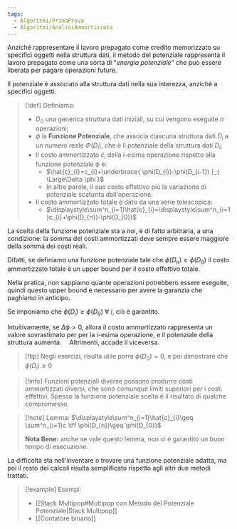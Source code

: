 ```yaml
---
tags:
  - Algoritmi/PrimaProva
  - Algoritmi/AnalisiAmmortizzata
---
```

Anziché rappresentare il lavoro prepagato come credito memorizzato su specifici oggetti nella struttura dati, il metodo del potenziale rappresenta il lavoro prepagato come una sorta di "_energia potenziale_" che può essere liberata per pagare operazioni future. 


Il potenziale è associato alla struttura dati nella sua interezza, anzichè a specifici oggetti. 


>[!def] Definiamo: 
> - $D_{0}$ una generica struttura dati iniziali, su cui vengono eseguite $n$ operazioni;
> - $\phi$ la **Funzione Potenziale**, che associa ciascuna struttura dati $D_{i}$ a un numero reale $\Phi(D_{i})$, che è il potenziale della struttura dati $D_{i}$;
> - Il costo ammortizzato $\hat{c}_{i}$ della i-esima operazione rispetto alla funzione potenziale $\phi$ è:
> 	- $\hat{c}_{i}=c_{i}+\underbrace{ \phi(D_{i})-\phi(D_{i-1}) }_{ \Large\Delta \phi }$
> 	- In altre parole, il suo costo effettivo più la variazione di potenziale scaturita dall'operazione.
> - Il costo ammortizzato totale è dato da una serie telescopica:
> 	- $\displaystyle\sum^n_{i=1}\hat{c}_{i}=\displaystyle\sum^n_{i=1}c_{i}+\phi(D_{n})-\phi(D_{0})$

La scelta della funzione potenziale sta a noi, è di fatto arbitraria, a una condizione: la somma dei costi ammortizzati deve sempre essere maggiore della somma dei costi reali. 

Difatti, se definiamo una funzione potenziale tale che $\phi(D_{n})\geq \phi(D_{0})$ il costo ammortizzato totale è un upper bound per il costo effettivo totale. 

Nella pratica, non sappiamo quante operazioni potrebbero essere eseguite, quindi questo upper bound è necessario per avere la garanzia che paghiamo in anticipo. 

Se imponiamo che $\phi(D_{i})\geq \phi(D_{0})\ \forall\  i$, ciò è garantito.  
 

Intuitivamente, se $\Delta \phi>0$, allora il costo ammortizzato rappresenta un valore sovrastimato per per la i-esima operazione, e il potenziale della struttura aumenta. 
Altrimenti, accade il viceversa. 


>[!tip] Negli esercizi, risulta utile porre $\phi(D_{0})=0$, e poi dimostrare che $\phi(D_{i})\geq 0$

>[!info]
>Funzioni potenziali diverse possono produrre costi ammortizzati diversi, che sono comunque limiti superiori per i costi effettivi.
>Spesso la funzione potenziale scelta è il risultato di qualche compromesso.

>[!note] Lemma:
>$\displaystyle\sum^n_{i=1}\hat{c}_{i}\geq \sum^n_{i=1}c \iff \phi(D_{n})\geq \phi(D_{0})$ 
>
>**Nota Bene:** anche se vale questo lemma, non ci è garantito un buon tempo di esecuzione.

La difficoltà sta nell'inventare o trovare una funzione potenziale adatta, ma poi il resto dei calcoli risulta semplificato rispetto agli altri due metodi trattati.

>[!example] Esempi:
>- [[Stack Multipop#Multipop con Metodo del Potenziale Potenziale|Stack Multipop]]
>- [[Contatore binario]]